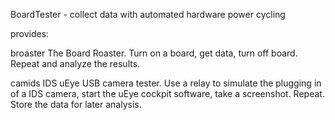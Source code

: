BoardTester - collect data with automated hardware power cycling

provides:

broaster 
    The Board Roaster. Turn on a board, get data, turn off board.
    Repeat and analyze the results.

camids 
    IDS uEye USB camera tester. Use a relay to simulate the plugging in
    of a IDS camera, start the uEye cockpit software, take a screenshot.
    Repeat. Store the data for later analysis.
